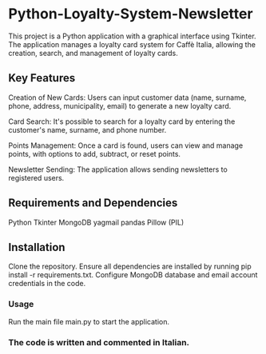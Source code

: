 # Python-Loyalty-System-Newsletter
This project is a Python application with a graphical interface using Tkinter. The application manages a loyalty card system for Caffè Italia, allowing the creation, search, and management of loyalty cards.

<h2>Key Features</h2>
Creation of New Cards: Users can input customer data (name, surname, phone, address, municipality, email) to generate a new loyalty card.

Card Search: It's possible to search for a loyalty card by entering the customer's name, surname, and phone number.

Points Management: Once a card is found, users can view and manage points, with options to add, subtract, or reset points.

Newsletter Sending: The application allows sending newsletters to registered users.

<h2>Requirements and Dependencies</h2>
Python
Tkinter
MongoDB
yagmail
pandas
Pillow (PIL)

<h2>Installation</h2>
Clone the repository.
Ensure all dependencies are installed by running pip install -r requirements.txt.
Configure MongoDB database and email account credentials in the code.
<h3>Usage</h3>
Run the main file main.py to start the application.

<h3>The code is written and commented in Italian.</h3>
